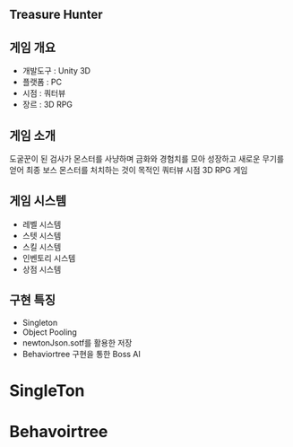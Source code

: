 ## Treasure Hunter


## 게임 개요

* 개발도구 : Unity 3D
* 플랫폼 : PC
* 시점 : 쿼터뷰
* 장르 : 3D RPG

## 게임 소개
도굴꾼이 된 검사가 몬스터를 사냥하며 금화와 경험치를 모아 성장하고 새로운 무기를 얻어 최종 보스 몬스터를 처치하는 것이 목적인 쿼터뷰 시점 3D RPG 게임

## 게임 시스템
* 레벨 시스템
* 스텟 시스템
* 스킬 시스템
* 인벤토리 시스템
* 상점 시스템

## 구현 특징
* Singleton
* Object Pooling
* newtonJson.sotf를 활용한 저장
* Behaviortree 구현을 통한 Boss AI



# SingleTon

# Behavoirtree
